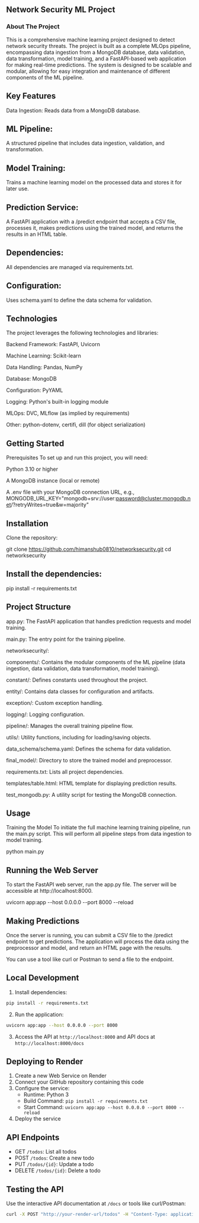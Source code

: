 ## Network Security ML Project
### About The Project
This is a comprehensive machine learning project designed to detect network security threats. The project is built as a complete MLOps pipeline, encompassing data ingestion from a MongoDB database, data validation, data transformation, model training, and a FastAPI-based web application for making real-time predictions. The system is designed to be scalable and modular, allowing for easy integration and maintenance of different components of the ML pipeline.

## Key Features
Data Ingestion: Reads data from a MongoDB database.

## ML Pipeline: 
A structured pipeline that includes data ingestion, validation, and transformation.

## Model Training: 
Trains a machine learning model on the processed data and stores it for later use.

## Prediction Service: 
A FastAPI application with a /predict endpoint that accepts a CSV file, processes it, makes predictions using the trained model, and returns the results in an HTML table.

## Dependencies: 
All dependencies are managed via requirements.txt.

## Configuration: 
Uses schema.yaml to define the data schema for validation.

## Technologies
The project leverages the following technologies and libraries:

Backend Framework: FastAPI, Uvicorn

Machine Learning: Scikit-learn

Data Handling: Pandas, NumPy

Database: MongoDB

Configuration: PyYAML

Logging: Python's built-in logging module

MLOps: DVC, MLflow (as implied by requirements)

Other: python-dotenv, certifi, dill (for object serialization)

## Getting Started
Prerequisites
To set up and run this project, you will need:

Python 3.10 or higher

A MongoDB instance (local or remote)

A .env file with your MongoDB connection URL, e.g., MONGODB_URL_KEY="mongodb+srv://user:password@cluster.mongodb.net/?retryWrites=true&w=majority"

## Installation
Clone the repository:

git clone https://github.com/himanshub0810/networksecurity.git
cd networksecurity

## Install the dependencies:

pip install -r requirements.txt

## Project Structure
app.py: The FastAPI application that handles prediction requests and model training.

main.py: The entry point for the training pipeline.

networksecurity/:

components/: Contains the modular components of the ML pipeline (data ingestion, data validation, data transformation, model training).

constant/: Defines constants used throughout the project.

entity/: Contains data classes for configuration and artifacts.

exception/: Custom exception handling.

logging/: Logging configuration.

pipeline/: Manages the overall training pipeline flow.

utils/: Utility functions, including for loading/saving objects.

data_schema/schema.yaml: Defines the schema for data validation.

final_model/: Directory to store the trained model and preprocessor.

requirements.txt: Lists all project dependencies.

templates/table.html: HTML template for displaying prediction results.

test_mongodb.py: A utility script for testing the MongoDB connection.

## Usage
Training the Model
To initiate the full machine learning training pipeline, run the main.py script. This will perform all pipeline steps from data ingestion to model training.

python main.py

## Running the Web Server
To start the FastAPI web server, run the app.py file. The server will be accessible at http://localhost:8000.


uvicorn app:app --host 0.0.0.0 --port 8000 --reload  

## Making Predictions
Once the server is running, you can submit a CSV file to the /predict endpoint to get predictions. The application will process the data using the preprocessor and model, and return an HTML page with the results.

You can use a tool like curl or Postman to send a file to the endpoint.





## Local Development
1. Install dependencies:
```bash
pip install -r requirements.txt
```
2. Run the application:
```bash
uvicorn app:app --host 0.0.0.0 --port 8000
```
3. Access the API at `http://localhost:8000` and API docs at `http://localhost:8000/docs`

## Deploying to Render
1. Create a new Web Service on Render
2. Connect your GitHub repository containing this code
3. Configure the service:
   - Runtime: Python 3
   - Build Command: `pip install -r requirements.txt`
   - Start Command: `uvicorn app:app --host 0.0.0.0 --port 8000 --reload  `
4. Deploy the service

## API Endpoints
- GET `/todos`: List all todos
- POST `/todos`: Create a new todo
- PUT `/todos/{id}`: Update a todo
- DELETE `/todos/{id}`: Delete a todo

## Testing the API
Use the interactive API documentation at `/docs` or tools like curl/Postman:
```bash
curl -X POST "http://your-render-url/todos" -H "Content-Type: application/json" -d '{"title":"Sample Todo","completed":false}'
```